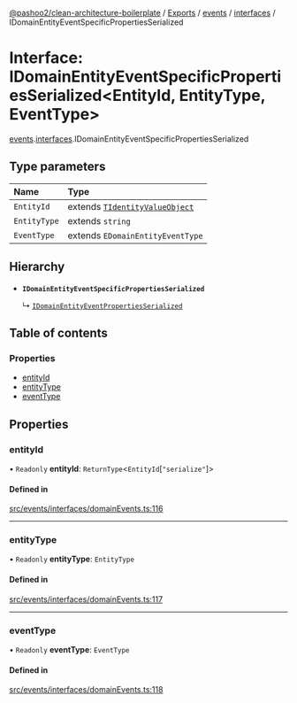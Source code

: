 [@pashoo2/clean-architecture-boilerplate](../README.md) / [Exports](../modules.md) / [events](../modules/events.md) / [interfaces](../modules/events.interfaces.md) / IDomainEntityEventSpecificPropertiesSerialized

# Interface: IDomainEntityEventSpecificPropertiesSerialized<EntityId, EntityType, EventType\>

[events](../modules/events.md).[interfaces](../modules/events.interfaces.md).IDomainEntityEventSpecificPropertiesSerialized

## Type parameters

| Name | Type |
| :------ | :------ |
| `EntityId` | extends [`TIdentityValueObject`](../modules/valueobject.interfaces.md#tidentityvalueobject) |
| `EntityType` | extends `string` |
| `EventType` | extends `EDomainEntityEventType` |

## Hierarchy

- **`IDomainEntityEventSpecificPropertiesSerialized`**

  ↳ [`IDomainEntityEventPropertiesSerialized`](events.interfaces.idomainentityeventpropertiesserialized.md)

## Table of contents

### Properties

- [entityId](events.interfaces.idomainentityeventspecificpropertiesserialized.md#entityid)
- [entityType](events.interfaces.idomainentityeventspecificpropertiesserialized.md#entitytype)
- [eventType](events.interfaces.idomainentityeventspecificpropertiesserialized.md#eventtype)

## Properties

### entityId

• `Readonly` **entityId**: `ReturnType`<`EntityId`[``"serialize"``]\>

#### Defined in

[src/events/interfaces/domainEvents.ts:116](https://github.com/pashoo2/clean-architecture-boilerplate/blob/741b3a2/src/events/interfaces/domainEvents.ts#L116)

___

### entityType

• `Readonly` **entityType**: `EntityType`

#### Defined in

[src/events/interfaces/domainEvents.ts:117](https://github.com/pashoo2/clean-architecture-boilerplate/blob/741b3a2/src/events/interfaces/domainEvents.ts#L117)

___

### eventType

• `Readonly` **eventType**: `EventType`

#### Defined in

[src/events/interfaces/domainEvents.ts:118](https://github.com/pashoo2/clean-architecture-boilerplate/blob/741b3a2/src/events/interfaces/domainEvents.ts#L118)

